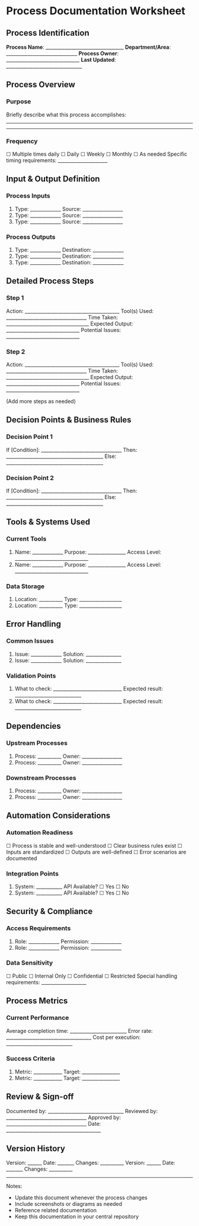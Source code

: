 # Process Documentation Worksheet

## Process Identification
**Process Name**: _________________________________
**Department/Area**: ______________________________
**Process Owner**: _______________________________
**Last Updated**: ________________________________

## Process Overview
### Purpose
Briefly describe what this process accomplishes:
________________________________________________
________________________________________________

### Frequency
☐ Multiple times daily
☐ Daily
☐ Weekly
☐ Monthly
☐ As needed
Specific timing requirements: _____________________

## Input & Output Definition
### Process Inputs
1. Type: _____________ Source: _________________
2. Type: _____________ Source: _________________
3. Type: _____________ Source: _________________

### Process Outputs
1. Type: _____________ Destination: _____________
2. Type: _____________ Destination: _____________
3. Type: _____________ Destination: _____________

## Detailed Process Steps

### Step 1
Action: ________________________________________
Tool(s) Used: __________________________________
Time Taken: ___________________________________
Expected Output: _______________________________
Potential Issues: _______________________________

### Step 2
Action: ________________________________________
Tool(s) Used: __________________________________
Time Taken: ___________________________________
Expected Output: _______________________________
Potential Issues: _______________________________

(Add more steps as needed)

## Decision Points & Business Rules
### Decision Point 1
If [Condition]: __________________________________
Then: _________________________________________
Else: _________________________________________

### Decision Point 2
If [Condition]: __________________________________
Then: _________________________________________
Else: _________________________________________

## Tools & Systems Used
### Current Tools
1. Name: _____________ Purpose: ________________
   Access Level: _______________________________
2. Name: _____________ Purpose: ________________
   Access Level: _______________________________

### Data Storage
1. Location: __________ Type: __________________
2. Location: __________ Type: __________________

## Error Handling
### Common Issues
1. Issue: _____________ Solution: _______________
2. Issue: _____________ Solution: _______________

### Validation Points
1. What to check: _____________________________
   Expected result: ____________________________
2. What to check: _____________________________
   Expected result: ____________________________

## Dependencies
### Upstream Processes
1. Process: __________ Owner: _________________
2. Process: __________ Owner: _________________

### Downstream Processes
1. Process: __________ Owner: _________________
2. Process: __________ Owner: _________________

## Automation Considerations
### Automation Readiness
☐ Process is stable and well-understood
☐ Clear business rules exist
☐ Inputs are standardized
☐ Outputs are well-defined
☐ Error scenarios are documented

### Integration Points
1. System: ___________ API Available? ☐ Yes ☐ No
2. System: ___________ API Available? ☐ Yes ☐ No

## Security & Compliance
### Access Requirements
1. Role: _____________ Permission: _____________
2. Role: _____________ Permission: _____________

### Data Sensitivity
☐ Public
☐ Internal Only
☐ Confidential
☐ Restricted
Special handling requirements: ___________________

## Process Metrics
### Current Performance
Average completion time: ________________________
Error rate: ____________________________________
Cost per execution: ____________________________

### Success Criteria
1. Metric: ____________ Target: ________________
2. Metric: ____________ Target: ________________

## Review & Sign-off
Documented by: ________________________________
Reviewed by: __________________________________
Approved by: __________________________________
Date: ________________________________________

## Version History
Version: ______ Date: _______ Changes: __________
Version: ______ Date: _______ Changes: __________

---
Notes:
- Update this document whenever the process changes
- Include screenshots or diagrams as needed
- Reference related documentation
- Keep this documentation in your central repository
